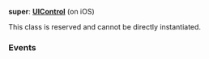 **super**: **[UIControl](UIControl.md)** (on iOS)

This class is reserved and cannot be directly instantiated.



### Events





